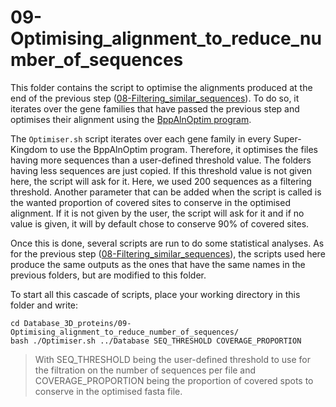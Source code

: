 # 09-Optimising_alignment_to_reduce_number_of_sequences

This folder contains the script to optimise the alignments produced at the end of the previous step ([08-Filtering_similar_sequences](../08-Filtering_similar_sequences/)). To do so, it iterates over the gene families that have passed the previous step and optimises their alignment using the [BppAlnOptim program](https://jydu.github.io/physamp/).

The `Optimiser.sh` script iterates over each gene family in every Super-Kingdom to use the BppAlnOptim program. Therefore, it optimises the files having more sequences than a user-defined threshold value. The folders having less sequences are just copied. If this threshold value is not given here, the script will ask for it. Here, we used 200 sequences as a filtering threshold.
Another parameter that can be added when the script is called is the wanted proportion of covered sites to conserve in the optimised alignment. If it is not given by the user, the script will ask for it and if no value is given, it will by default chose to conserve 90% of covered sites.

Once this is done, several scripts are run to do some statistical analyses. As for the previous step ([08-Filtering_similar_sequences](https://github.com/BasilePajot/Database_3D_proteins/tree/main/08-Filtering_similar_sequences)), the scripts used here produce the same outputs as the ones that have the same names in the previous folders, but are modified to this folder.

To start all this cascade of scripts, place your working directory in this folder and write: 
```
cd Database_3D_proteins/09-Optimising_alignment_to_reduce_number_of_sequences/
bash ./Optimiser.sh ../Database SEQ_THRESHOLD COVERAGE_PROPORTION
```
> With SEQ_THRESHOLD being the user-defined threshold to use for the filtration on the number of sequences per file
>  and COVERAGE_PROPORTION being the proportion of covered spots to conserve in the optimised fasta file. 